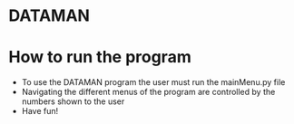 # DATAMAN
# 

# How to run the program
- To use the DATAMAN program the user must run the mainMenu.py file
- Navigating the different menus of the program are controlled by the numbers shown to the user
- Have fun!
